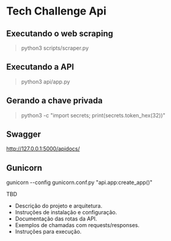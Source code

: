 # Tech Challenge Api

## Executando o web scraping
> python3 scripts/scraper.py

## Executando a API
> python3 api/app.py

## Gerando a chave privada
> python3 -c "import secrets; print(secrets.token_hex(32))"

## Swagger
http://127.0.0.1:5000/apidocs/

## Gunicorn
gunicorn --config gunicorn.conf.py "api.app:create_app()"


TBD

* Descrição do projeto e arquitetura.
* Instruções de instalação e configuração.
* Documentação das rotas da API.
* Exemplos de chamadas com requests/responses.
* Instruções para execução.
